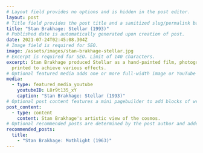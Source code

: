 ```yaml
---
# Layout field provides no options and is hidden in the post editor.
layout: post
# Title field provides the post title and a sanitized slug/permalink based on the title content. !!! Use a descriptive title and then do not change it !!!
title: "Stan Brakhage: Stellar (1993)"
# Published date is automatically generated upon creation of post.
date: 2021-07-24T02:45:08.304Z
# Image field is required for SEO.
image: /assets/images/stan-brakhage-stellar.jpg
# Excerpt is required for SEO. Limit of 140 characters.
excerpt: Stan Brakhage produced Stellar as a hand-painted film, photographically
  printed to achieve various effects.
# Optional featured media adds one or more full-width image or YouTube embeds to the top of the post.
media:
  - type: featured_media_youtube
    youtubeID: L8r9t135_xY
    caption: "Stan Brakhage: Stellar (1993)"
# Optional post content features a mini pagebuilder to add blocks of written content, images, and YouTube embeds to the post. Recommended at least one instance of WYSIWYG block.
post_content:
  - type: content
    content: Stan Brakhage's artistic view of the cosmos.
# Optional recommended posts are determined by the post author and added here. This is good for SEO and internal linking.
recommended_posts:
  title:
    - "Stan Brakhage: Mothlight (1963)"
---
```

